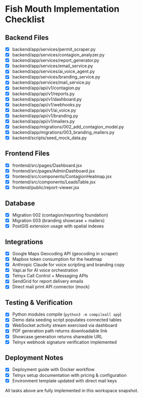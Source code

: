 # Fish Mouth Implementation Checklist

## Backend Files
- [x] backend/app/services/permit_scraper.py
- [x] backend/app/services/contagion_analyzer.py
- [x] backend/app/services/report_generator.py
- [x] backend/app/services/email_service.py
- [x] backend/app/services/ai_voice_agent.py
- [x] backend/app/services/branding_service.py
- [x] backend/app/services/mail_service.py
- [x] backend/app/api/v1/contagion.py
- [x] backend/app/api/v1/reports.py
- [x] backend/app/api/v1/dashboard.py
- [x] backend/app/api/v1/webhooks.py
- [x] backend/app/api/v1/ai_voice.py
- [x] backend/app/api/v1/branding.py
- [x] backend/app/api/v1/mailers.py
- [x] backend/app/migrations/002_add_contagion_model.py
- [x] backend/app/migrations/003_branding_mailers.py
- [x] backend/scripts/seed_mock_data.py

## Frontend Files
- [x] frontend/src/pages/Dashboard.jsx
- [x] frontend/src/pages/AdminDashboard.jsx
- [x] frontend/src/components/ContagionHeatmap.jsx
- [x] frontend/src/components/LeadsTable.jsx
- [x] frontend/public/report-viewer.jsx

## Database
- [x] Migration 002 (contagion/reporting foundation)
- [x] Migration 003 (branding showcase + mailers)
- [x] PostGIS extension usage with spatial indexes

## Integrations
- [x] Google Maps Geocoding API (geocoding in scraper)
- [x] Mapbox token consumption for the heatmap
- [x] Anthropic Claude for voice scripting and branding copy
- [x] Vapi.ai for AI voice orchestration
- [x] Telnyx Call Control + Messaging APIs
- [x] SendGrid for report delivery emails
- [x] Direct mail print API connector (mock)

## Testing & Verification
- [x] Python modules compile (`python3 -m compileall app`)
- [x] Demo data seeding script populates connected tables
- [x] WebSocket activity stream exercised via dashboard
- [x] PDF generation path returns downloadable link
- [x] Showcase generation returns shareable URL
- [x] Telnyx webhook signature verification implemented

## Deployment Notes
- [x] Deployment guide with Docker workflow
- [x] Telnyx setup documentation with pricing & configuration
- [x] Environment template updated with direct mail keys

All tasks above are fully implemented in this workspace snapshot.
